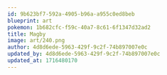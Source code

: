 ```yaml
---
id: 9b623bf7-592a-4905-b96a-a955c0ed8beb
blueprint: art
pokemon: 1b682cfc-f59c-40a7-8c61-6f1347d32ad2
title: Magby
image: art/240.png
author: 4d8d6ede-5963-429f-9c2f-74b897007e0c
updated_by: 4d8d6ede-5963-429f-9c2f-74b897007e0c
updated_at: 1716480170
---
```


